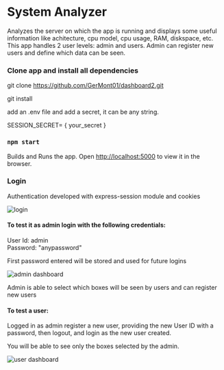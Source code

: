 # System Analyzer

Analyzes the server on which the app is running and displays some useful information like achitecture, cpu model, cpu usage, RAM, diskspace, etc.
This app handles 2 user levels: admin and users. Admin can register new users and define which data can be seen.

### Clone app and install all dependencies

git clone https://github.com/GerMont01/dashboard2.git

git install

add an .env file and add a secret, it can be any string.

SESSION_SECRET= { your_secret }

### `npm start`

Builds and Runs the app.
Open [http://localhost:5000](http://localhost:5000) to view it in the browser.

### Login

Authentication developed with express-session module and cookies

![login](https://user-images.githubusercontent.com/77022076/138199559-eef918f4-8c4d-4c26-a32e-33fff55de4b9.PNG)

#### To test it as admin login with the following credentials:

User Id: admin </br>
Password: "anypassword"

First password entered will be stored and used for future logins

![admin dashboard](https://user-images.githubusercontent.com/77022076/138199204-d0ed09dc-3671-4968-b1b3-918a20491a5f.PNG)

Admin is able to select which boxes will be seen by users and can register new users

#### To test a user:

Logged in as admin register a new user, providing the new User ID with a password, then logout, and login as the new user created.

You will be able to see only the boxes selected by the admin.

![user dashboard](https://user-images.githubusercontent.com/77022076/138199714-5cfb8a9c-3221-426b-93a8-eaf2760f6662.PNG)
